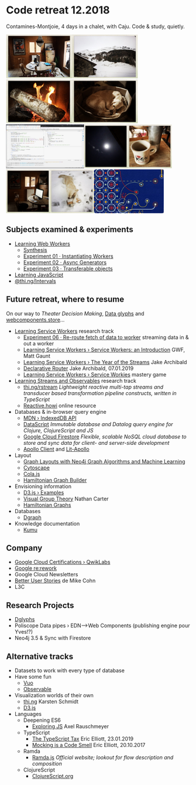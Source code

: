 # Code retreat 12.2018

Contamines-Montjoie, 4 days in a chalet, with Caju. Code & study, quietly.

<img height=120 src="images/201812-cmj/20181219-1054-thumb_321bd.jpg"><img height=120 src="images/201812-cmj/20181219-1055-thumb_321ba.jpg"><img height=120 src="images/201812-cmj/20181219-1341-thumb_321c0.jpg"><img height=120 src="images/201812-cmj/20181220-2010-thumb_321e3.jpg"><img height=120 src="images/201812-cmj/20181221-2124-learning-web-workers.png"><img height=120 src="images/201812-cmj/20181221-0015-thumb_321e7.jpg"><img height=120 src="images/201812-cmj/20181221-1057-thumb_321f0.jpg"><img height=120 src="images/201812-cmj/20181221-1601-thumb_321f7.jpg"><img height=120 src="images/201812-cmj/20181222-1514-thumb_321fd.jpg"><img height=120 src="images/201812-cmj/20180131-andante.jpg">

## Subjects examined & experiments

* [Learning Web Workers](https://github.com/olange/learning-service-workers/)
  * [Synthesis](https://github.com/olange/learning-service-workers/blob/master/learning/basics-of-web-workers.md)
  * [Experiment 01 · Instantiating Workers](https://olange.github.io/learning-service-workers/experiments/)
  * [Experiment 02 · Async Generators](https://olange.github.io/learning-service-workers/experiments/)
  * [Experiment 03 · Transferable objects](https://olange.github.io/learning-service-workers/experiments/)
* [Learning JavaScript](https://github.com/olange/learning-javascript/)
* [@thi.ng/Intervals](https://github.com/thi-ng/umbrella/tree/master/packages/intervals)

## Future retreat, where to resume

On our way to _Theater Decision Making_, [Data glyphs](https://github.com/olange/noia) and [webcomponents.store](https://webcomponents.store)…

* [Learning Service Workers](https://github.com/olange/learning-service-workers/) research track
  * [Experiment 06 · Re-route fetch of data to worker](../issues/8) streaming data in & out a worker
  * [Learning Service Workers › Service Workers: an Introduction](https://developers.google.com/web/fundamentals/primers/service-workers/) GWF, Matt Gaunt
  * [Learning Service Workers › The Year of the Streams](https://jakearchibald.com/2016/streams-ftw/) Jake Archibald
  * [Declarative Router](https://jakearchibald.com/2019/service-worker-declarative-router/) Jake Archibald, 07.01.2019
  * [Learning Service Workers › Service Workies](https://serviceworkies.com/) mastery game
* [Learning Streams and Observables](https://github.com/olange/learning-streams/) research track
  * [thi.ng/rstream](https://github.com/thi-ng/umbrella/tree/master/packages/rstream) _Lightweight reactive multi-tap streams and transducer based transformation pipeline constructs, written in TypeScript_
  * [Reactive.howi](https://reactive.how/) online resource
* Databases & in-browser query engine
  * [MDN › IndexedDB API](https://developer.mozilla.org/en-US/docs/Web/API/IndexedDB_API)
  * [DataScript](https://github.com/tonsky/datascript) _Immutable database and Datalog query engine for Clojure, ClojureScript and JS_
  * [Google Cloud Firestore](https://firebase.google.com/docs/firestore/) _Flexible, scalable NoSQL cloud database to store and sync data for client- and server-side development_
  * [Apollo Client](https://www.apollographql.com/) and [Lit-Apollo](https://github.com/apollo-elements/apollo-elements)
* Layout
  * [Graph Layouts with Neo4j Graph Algorithms and Machine Learning](https://ptat.ch/2RqwSpj)
  * [Cytoscape](https://cytoscape.org/)
  * [Cola.js](https://ialab.it.monash.edu/webcola/)
  * [Hamiltonian Graph Builder](http://bl.ocks.org/christophermanning/1703449?lcfCode=[10]100&animationSpeed=1&lockVertices=0)
* Envisioning information
  * [D3.js › Examples](https://github.com/d3/d3/wiki/Gallery)
  * [Visual Group Theory](http://web.bentley.edu/empl/c/ncarter/vgt/) Nathan Carter
  * [Hamiltonian Graphs](https://www.google.com/search?q=hamiltonian+graphs)
* Databases
  * [Dgraph](https://blog.dgraph.io/post/badger-over-rocksdb-in-dgraph/)
* Knowledge documentation
  * [Kumu](https://kumu.io/) 

## Company

* [Google Cloud Certifications › QwikLabs](https://cloud.google.com/certification/)
* [Google re:rework](https://rework.withgoogle.com)
* Google Cloud Newsletters
* [Better User Stories](https://www.betteruserstories.com/courses/better-user-stories/videos) de Mike Cohn
* L3C

## Research Projects

* [Dglyphs](https://github.com/olange/noia)
* Poliscope Data pipes › EDN⟶Web Components (publishing engine pour Yves!?)
* Neo4j 3.5 & Sync with Firestore

## Alternative tracks

* Datasets to work with every type of database
* Have some fun
  * [Vuo](https://vuo.org)
  * [Observable](https://beta.observablehq.com/)
* Visualization worlds of their own
  * [thi.ng](http://thi.ng/) Karsten Schmidt
  * [D3.js](https://d3js.org)
* Languages
  * Deepening ES6
    * [Exploring JS](http://exploringjs.com/impatient-js/index.html) Axel Rauschmeyer
  * TypeScript
    * [The TypeScript Tax](https://medium.com/javascript-scene/the-typescript-tax-132ff4cb175b) Eric Elliott, 23.01.2019
    * [Mocking is a Code Smell](https://medium.com/javascript-scene/mocking-is-a-code-smell-944a70c90a6a) Eric Elliott, 20.10.2017
  * Ramda
    * [Ramda.js](https://ramdajs.com) _Official website; lookout for flow description and composition_
  * ClojureScript
    * [ClojureScript.org](https://clojurescript.org/)
